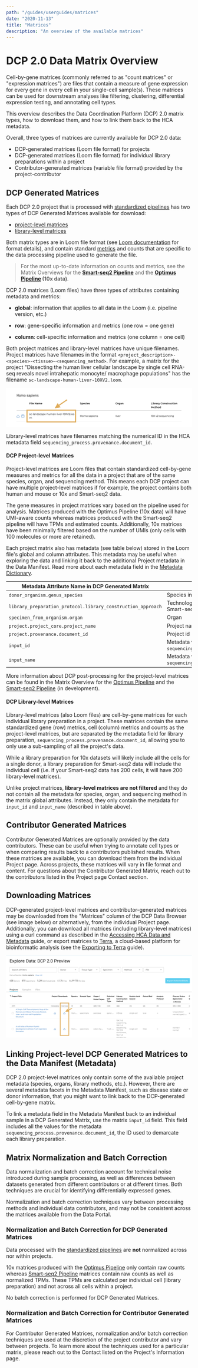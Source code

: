 ```yaml
---
path: "/guides/userguides/matrices"
date: "2020-11-13"
title: "Matrices"
description: "An overview of the available matrices"
---
```


# DCP 2.0 Data Matrix Overview 
Cell-by-gene matrices (commonly referred to as "count matrices" or "expression matrices") are files that contain a measure of gene expression for every gene in every cell in your single-cell sample(s). These matrices can be used for downstream analyses like filtering, clustering, differential expression testing, and annotating cell types. 

This overview describes the Data Coordination Platform (DCP) 2.0 matrix types, how to download them, and how to link them back to the HCA metadata.

Overall, three types of matrices are currently available for DCP 2.0 data: 
- DCP-generated matrices (Loom file format) for projects 
- DCP-generated matrices (Loom file format) for individual library preparations within a project
- Contributor-generated matrices (variable file format) provided by the project-contributor


## DCP Generated Matrices
Each DCP 2.0 project that is processed with [standardized pipelines](/pipelines) has two types of DCP Generated Matrices available for download:

- [project-level matrices](#dcp-project-level-matrices) 
- [library-level matrices](#dcp-library-level-matrices)

Both matrix types are in Loom file format (see [Loom documentation](http://linnarssonlab.org/loompy/index.html#) for format details), and contain standard [metrics](/pipelines/hca-pipelines/data-processing-pipelines/qc-metrics) and counts that are specific to the data processing pipeline used to generate the file. 

> For the most up-to-date information on counts and metrics, see the Matrix Overviews for the **[Smart-seq2 Pipeline](https://broadinstitute.github.io/warp/documentation/Pipelines/Smart-seq2_Multi_Sample_Pipeline/Loom_schema.html)** and the **[Optimus Pipeline](https://broadinstitute.github.io/warp/documentation/Pipelines/Optimus_Pipeline/Loom_schema.html) (10x data)**.


DCP 2.0 matrices (Loom files) have three types of attributes containing metadata and metrics:
- **global**: information that applies to all data in the Loom (i.e. pipeline version, etc.)

- **row**: gene-specific information and metrics (one row = one gene)

- **column**: cell-specific information and metrics (one column = one cell)

Both project matrices and library-level matrices have unique filenames. Project matrices have filenames in the format `<project_description>-<species>-<tissue>-<sequencing_method>`. For example, a matrix for the project "Dissecting the human liver cellular landscape by single cell RNA-seq reveals novel intrahepatic monocyte/ macrophage populations" has the filename `sc-landscape-human-liver-10XV2.loom`. 

![Project Matrices Filenames](../_images/project_matrix_name.png "Matrix Name")

Library-level matrices have filenames matching the numerical ID in the HCA metadata field `sequencing_process.provenance.document_id`.



#### DCP Project-level Matrices
Project-level matrices are Loom files that contain standardized cell-by-gene measures and metrics for all the data in a project that are of the same species, organ, and sequencing method. This means each DCP project can have multiple project-level matrices if for example, the project contains both human and mouse or 10x and Smart-seq2 data. 

The gene measures in project matrices vary based on the pipeline used for analysis. Matrices produced with the Optimus Pipeline (10x data) will have UMI-aware counts whereas matrices produced with the Smart-seq2 pipeline will have TPMs and estimated counts. Additionally, 10x matrices have been minimally filtered based on the number of UMIs (only cells with 100 molecules or more are retained).

Each project matrix also has metadata (see table below) stored in the Loom file's global and column attributes. This metadata may be useful when exploring the data and linking it back to the additional Project metadata in the Data Manifest. Read more about each metadata field in the [Metadata Dictionary](/metadata/). 

| Metadata Attribute Name in DCP Generated Matrix | Metadata Description | 
| --- | --- |
| `donor_organism.genus_species` | Species information; human or mouse |
| `library_preparation_protocol.library_construction_approach` | Technology used for library preparation, i.e 10x or Smart-seq2 |
| `specimen_from_organism.organ` | Organ |	
| `project.project_core.project_name` | Project name |
| `project.provenance.document_id` | Project id |
| `input_id` | Metadata values for  `sequencing_process.provenance.document_id` |
| `input_name` | Metadata values for `sequencing_input.biomaterial_core.biomaterial_id` |

More information about DCP post-processing for the project-level matrices can be found in the Matrix Overview for the [Optimus Pipeline](https://broadinstitute.github.io/warp/documentation/Pipelines/Optimus_Pipeline/Loom_schema.html#hca-data-coordination-platform-matrix-processing) and the [Smart-seq2 Pipeline](https://broadinstitute.github.io/warp/documentation/Pipelines/Smart-seq2_Multi_Sample_Pipeline/Loom_schema.html#table-2-column-attributes-cell-metrics) (in development). 


#### DCP Library-level Matrices 
Library-level matrices (also Loom files) are cell-by-gene matrices for each individual library preparation in a project. These matrices contain the same standardized gene (row) metrics, cell (column) metrics and counts as the project-level matrices, but are separated by the metadata field for library preparation, `sequencing_process.provenance.document_id`, allowing you to only use a sub-sampling of all the project's data. 

While a library preparation for 10x datasets will likely include all the cells for a single donor, a library preparation for Smart-seq2 data will include the individual cell (i.e. if your Smart-seq2 data has 200 cells, it will have 200 library-level matrices). 

Unlike project matrices, **library-level matrices are not filtered** and they do not contain all the metadata for species, organ, and sequencing method in the matrix global attributes. Instead, they only contain the metadata for `input_id` and `input_name` (described in table above). 

## Contributor Generated Matrices
Contributor Generated Matrices are optionally provided by the data contributors. These can be useful when trying to annotate cell types or when comparing results back to a contributors published results. When these matrices are available, you can download them from the individual Project page. Across projects, these matrices will vary in file format and content. For questions about the Contributor Generated Matrix, reach out to the contributors listed in the Project page Contact section.

## Downloading Matrices
DCP-generated project-level matrices and contributor-generated matrices may be downloaded from the "Matrices" column of the DCP Data Browser (see image below) or alternatively, from the individual Project page. Additionally, you can download all matrices (including library-level matrices) using a curl command as described in the [Accessing HCA Data and Metadata](../quick-start-guide) guide, or export matrices to [Terra](https://app.terra.bio/), a cloud-based platform for bioinformatic analysis (see the [Exporting to Terra](/guides/consumer-vignettes/export-to-terra) guide).

![Browsing Projects in the Data Explorer](../_images/explore_dcp_2_matrices.png "Exploring Projects")

## Linking Project-level DCP Generated Matrices to the Data Manifest (Metadata)
DCP 2.0 project-level matrices only contain some of the available project metadata (species, organs, library methods, etc.). However, there are several metadata facets in the Metadata Manifest, such as disease state or donor information, that you might want to link back to the DCP-generated cell-by-gene matrix.

To link a metadata field in the Metadata Manifest back to an individual sample in a DCP Generated Matrix, use the matrix `input_id` field. This field includes all the values for the metadata `sequencing_process.provenance.document_id`, the ID used to demarcate each library preparation. 


## Matrix Normalization and Batch Correction
Data normalization and batch correction account for technical noise introduced during sample processing, as well as differences between datasets generated from different contributors or at different times. Both techniques are crucial for identifying differentially expressed genes. 

Normalization and batch correction techniques vary between processing methods and individual data contributors, and may not be consistent across the matrices available from the Data Portal.


### Normalization and Batch Correction for DCP Generated Matrices
Data processed with the [standardized pipelines](/pipelines) are **not** normalized across nor within projects. 

10x matrices produced with the [Optimus Pipeline](/pipelines/optimus-workflow) only contain raw counts whereas [Smart-seq2 Pipeline](/pipelines/smart-seq2-workflow) matrices contain raw counts as well as normalized TPMs. These TPMs are calculated per individual cell (library preparation) and not across all cells within a project. 

No batch correction is performed for DCP Generated Matrices.

### Normalization and Batch Correction for Contributor Generated Matrices
For Contributor Generated Matrices, normalization and/or batch correction techniques are used at the discretion of the project contributor and vary between projects. To learn more about the techniques used for a particular matrix, please reach out to the Contact listed on the Project's Information page. 

